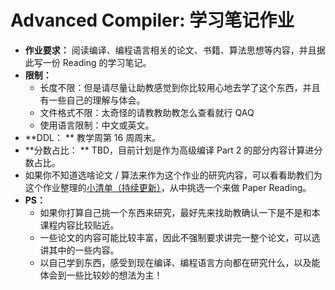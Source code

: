 # Advanced Compiler: 学习笔记作业

- **作业要求：** 阅读编译、编程语言相关的论文、书籍、算法思想等内容，并且据此写一份 Reading 的学习笔记。
- **限制：**
  - 长度不限：但是请尽量让助教感觉到你比较用心地去学了这个东西，并且有一些自己的理解与体会。
  - 文件格式不限：太奇怪的请教教助教怎么查看就行 QAQ
  - 使用语言限制：中文或英文。
- **DDL： ** 教学周第 16 周周末。
- **分数占比： ** TBD，目前计划是作为高级编译 Part 2 的部分内容计算进分数占比。
- 如果你不知道选啥论文 / 算法来作为这个作业的研究内容，可以看看助教们为这个作业整理的[小清单（持续更新）](https://docs.qq.com/sheet/DSFNtc0VJbEFZb2FM?groupUin=3uSn5pUR3ZJEe8KRmtLs6g%253D%253D&tab=BB08J2)，从中挑选一个来做 Paper Reading。
- **PS：**
  - 如果你打算自己挑一个东西来研究，最好先来找助教确认一下是不是和本课程内容比较贴近。
  - 一些论文的内容可能比较丰富，因此不强制要求讲完一整个论文，可以选讲其中的一些内容。
  - 以自己学到东西，感受到现在编译、编程语言方向都在研究什么，以及能体会到一些比较妙的想法为主！